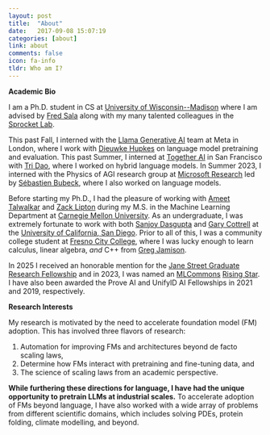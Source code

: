 ```yaml
---
layout: post
title:  "About"
date:   2017-09-08 15:07:19
categories: [about]
link: about
comments: false
icon: fa-info
tldr: Who am I?
---
```

<!--#### Hi, I'm Nick!-->

**Academic Bio** 

I am a Ph.D. student in CS at [University of Wisconsin--Madison][wisc] where I am advised by [Fred Sala][fred] along with my many talented colleagues in the [Sprocket Lab][sprocket]. 

This past Fall, I interned with the [Llama Generative AI][meta] team at Meta in London, where I work with [Dieuwke Hupkes][dh] on language model pretraining and evaluation. 
This past Summer, I interned at [Together AI][together] in San Francisco with [Tri Dao][tri], where I worked on hybrid language models. 
In Summer 2023, I interned with the Physics of AGI research group at [Microsoft Research][msr] led by [Sébastien Bubeck][seb], where I also worked on language models.

Before starting my Ph.D., I had the pleasure of working with [Ameet Talwalkar][ameet] and [Zack Lipton][zack] during my M.S. in the Machine Learning Department at [Carnegie Mellon University][cmu]. 
As an undergraduate, I was extremely fortunate to work with both [Sanjoy Dasgupta][sanjoy] and [Gary Cottrell][gary] at the [University of California, San Diego][ucsd]. 
Prior to all of this, I was a community college student at [Fresno City College][fcc], where I was lucky enough to learn calculus, linear algebra, *and* C++ from [Greg Jamison][greg]. 

In 2025 I received an honorable mention for the [Jane Street Graduate Research Fellowship][js] and in 2023, I was named an [MLCommons][mlcommons] [Rising Star][mlsys_rising_stars]. I have also been awarded the Prove AI and UnifyID AI Fellowships in 2021 and 2019, respectively. 

**Research Interests** 

My research is motivated by the need to accelerate foundation model (FM) adoption. This has involved three flavors of research: 
1. Automation for improving FMs and architectures beyond de facto scaling laws, 
2. Determine how FMs interact with pretraining and fine-tuning data, and
3. The science of scaling laws from an academic perspective.
   
**While furthering these directions for language, I have had the unique opportunity to pretrain LLMs at industrial scales.** To accelerate adoption of FMs beyond language, I have also worked with a wide array of problems from different scientific domains, which includes solving PDEs, protein folding, climate modelling, and beyond. 

<!--
My research is motivated by the need to democratize machine learning and foundation models to handle the long tail of emerging ML tasks in the sciences and beyond. 
In order to use these models to solve high-impact problems in the sciences, my work aims to solve two main challenges: 
1. determine what additional data to provide them and understand how it interacts with pretraining data, and
2. automate the process of adapting them to new problems.
   
To address these challenges, I am focused on the intersection of data-centric ML (which aims to solve 1) and automated machine learning (AutoML; which aims to solve 2), or more concisely *data-centric AutoML*.
As a result of these motivating challenges, my work on developing the foundations of *data-centric AutoML* has a focus on diverse ML tasks that are far afield from standard ML domains.
These often include problems related to solving PDEs, protein folding, climate modeling, and beyond.
-->

<!--I am interested in Data-Centric AutoML--i.e., using AutoML as a data-centric tool to make machine learning more accessible and practically applicable to new domains while reducing human involvement. 
Recently, this has involved developing Data-Centric ML and AutoML techniques that lower the barrier to entry for the long tail of emerging ML applications. 
I have also developed benchmarks and competitions as a means of measuring progress on emerging ML applications that are far afield from well-explored domains in ML such as vision and language. -->


[sprocket]: https://sprocketlab.github.io/
[fred]: https://pages.cs.wisc.edu/~fredsala/
[ameet]: https://www.cs.cmu.edu/~atalwalk/
[zack]: https://www.zacharylipton.com/
[sanjoy]: https://cseweb.ucsd.edu/~dasgupta/
[gary]: https://cseweb.ucsd.edu/~gary/
[greg]: https://greg.jamison.cc/home.php
[seb]: http://sbubeck.com/
[tri]: https://tridao.me/
[dh]: https://dieuwkehupkes.nl/

[js]: https://www.janestreet.com/join-jane-street/programs-and-events/grf-profiles-2025/
[meta]: https://ai.meta.com/meta-ai/
[together]: https://www.together.ai/
[msr]: https://www.microsoft.com/en-us/research/
[fcc]: https://www.fresnocitycollege.edu
[ucsd]: https://ucsd.edu/
[cmu]: https://www.cmu.edu/
[wisc]: https://www.cs.wisc.edu


[mlsys_rising_stars]: https://mlcommons.org/en/news/rising-stars-2023/
[mlcommons]: https://mlcommons.org/en/
[prove]: https://www.prove.com/
